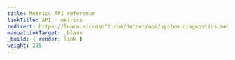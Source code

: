 ```yaml
---
title: Metrics API reference
linkTitle: API - metrics
redirect: https://learn.microsoft.com/dotnet/api/system.diagnostics.metrics
manualLinkTarget: _blank
_build: { render: link }
weight: 215
---
```

